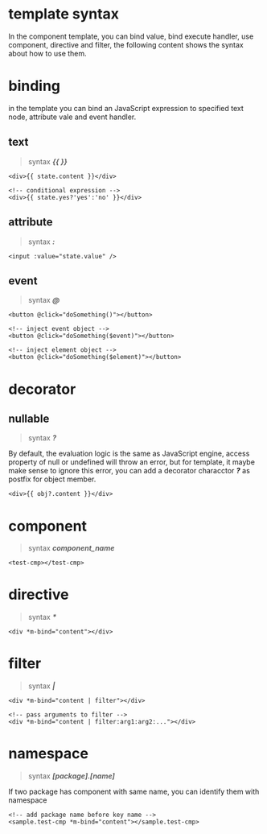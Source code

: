 # template syntax

In the component template, you can bind value, bind execute handler, use component, directive and filter, the following content shows the syntax about how to use them.

# binding

in the template you can bind an JavaScript expression to specified text node, attribute vale and event handler.

## text

> syntax ___{{ }}___

```
<div>{{ state.content }}</div>

<!-- conditional expression -->
<div>{{ state.yes?'yes':'no' }}</div>
```

## attribute

> syntax ___:___

```
<input :value="state.value" />
```

## event 

> syntax ___@___

```
<button @click="doSomething()"></button>

<!-- inject event object -->
<button @click="doSomething($event)"></button>

<!-- inject element object -->
<button @click="doSomething($element)"></button>
```

# decorator

## nullable

> syntax ___?___

By default, the evaluation logic is the same as JavaScript engine, access property of null or undefined will throw an error, but for template, it maybe make sense to ignore this error, you can add a decorator characctor ___?___ as postfix for object member. 

```
<div>{{ obj?.content }}</div>
```

# component

> syntax ___component_name___

```
<test-cmp></test-cmp>
```

# directive

> syntax ___*___

```
<div *m-bind="content"></div>
```

# filter

> syntax ___|___

```
<div *m-bind="content | filter"></div>

<!-- pass arguments to filter -->
<div *m-bind="content | filter:arg1:arg2:..."></div>
```

# namespace

> syntax ___[package].[name]___

If two package has component with same name, you can identify them with namespace

```
<!-- add package name before key name -->
<sample.test-cmp *m-bind="content"></sample.test-cmp>
```